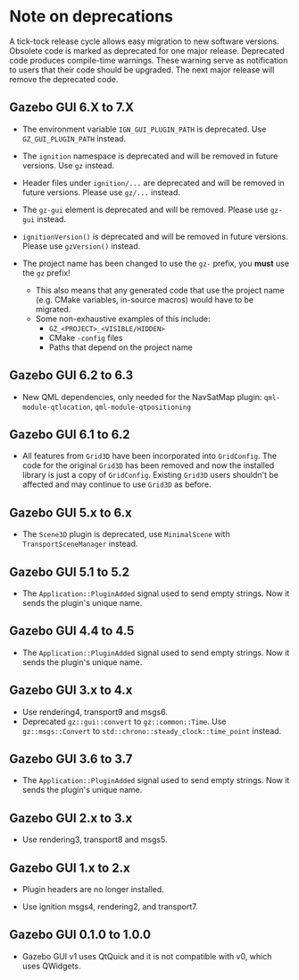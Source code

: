 # Note on deprecations
A tick-tock release cycle allows easy migration to new software versions.
Obsolete code is marked as deprecated for one major release.
Deprecated code produces compile-time warnings. These warning serve as
notification to users that their code should be upgraded. The next major
release will remove the deprecated code.

## Gazebo GUI 6.X to 7.X

* The environment variable `IGN_GUI_PLUGIN_PATH` is deprecated. Use `GZ_GUI_PLUGIN_PATH` instead.
* The `ignition` namespace is deprecated and will be removed in future versions.  Use `gz` instead.

* Header files under `ignition/...` are deprecated and will be removed in future versions.
  Please use `gz/...` instead.

* The `gz-gui` element is deprecated and will be removed.
  Please use `gz-gui` instead.

* `ignitionVersion()` is deprecated and will be removed in future versions.
  Please use `gzVersion()` instead.

* The project name has been changed to use the `gz-` prefix, you **must** use the `gz` prefix!
  * This also means that any generated code that use the project name (e.g. CMake variables, in-source macros) would have to be migrated.
  * Some non-exhaustive examples of this include:
    * `GZ_<PROJECT>_<VISIBLE/HIDDEN>`
    * CMake `-config` files
    * Paths that depend on the project name

## Gazebo GUI 6.2 to 6.3

* New QML dependencies, only needed for the NavSatMap plugin: `qml-module-qtlocation`, `qml-module-qtpositioning`

## Gazebo GUI 6.1 to 6.2

* All features from `Grid3D` have been incorporated into `GridConfig`. The code
  for the original `Grid3D` has been removed and now the installed library is
  just a copy of `GridConfig`. Existing `Grid3D` users shouldn't be affected and
  may continue to use `Grid3D` as before.

## Gazebo GUI 5.x to 6.x

* The `Scene3D` plugin is deprecated, use `MinimalScene` with
  `TransportSceneManager` instead.

## Gazebo GUI 5.1 to 5.2

* The `Application::PluginAdded` signal used to send empty strings. Now it
  sends the plugin's unique name.

## Gazebo GUI 4.4 to 4.5

* The `Application::PluginAdded` signal used to send empty strings. Now it
  sends the plugin's unique name.

## Gazebo GUI 3.x to 4.x

* Use rendering4, transport9 and msgs6.
* Deprecated `gz::gui::convert` to `gz::common::Time`.
  Use `gz::msgs::Convert` to `std::chrono::steady_clock::time_point`
  instead.

## Gazebo GUI 3.6 to 3.7

* The `Application::PluginAdded` signal used to send empty strings. Now it
  sends the plugin's unique name.

## Gazebo GUI 2.x to 3.x

* Use rendering3, transport8 and msgs5.

## Gazebo GUI 1.x to 2.x

* Plugin headers are no longer installed.

* Use ignition msgs4, rendering2, and transport7.

## Gazebo GUI 0.1.0 to 1.0.0

* Gazebo GUI v1 uses QtQuick and it is not compatible with v0, which uses QWidgets.
